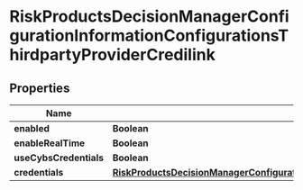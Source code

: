 
# RiskProductsDecisionManagerConfigurationInformationConfigurationsThirdpartyProviderCredilink

## Properties
Name | Type | Description | Notes
------------ | ------------- | ------------- | -------------
**enabled** | **Boolean** |  |  [optional]
**enableRealTime** | **Boolean** |  |  [optional]
**useCybsCredentials** | **Boolean** |  |  [optional]
**credentials** | [**RiskProductsDecisionManagerConfigurationInformationConfigurationsThirdpartyProviderCredilinkCredentials**](RiskProductsDecisionManagerConfigurationInformationConfigurationsThirdpartyProviderCredilinkCredentials.md) |  |  [optional]



